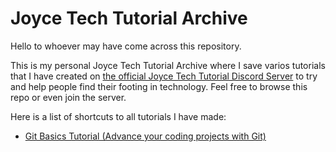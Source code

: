 # Joyce Tech Tutorial Archive

Hello to whoever may have come across this repository.

This is my personal Joyce Tech Tutorial Archive where I save varios tutorials that I have created on [the official Joyce Tech Tutorial Discord Server](https://discord.gg/joyce) to try and help people find their footing in technology. Feel free to browse this repo or even join the server.

Here is a list of shortcuts to all tutorials I have made:
- [Git Basics Tutorial (Advance your coding projects with Git)](/JTT_GitBasics/JSS_GitBasics.md)